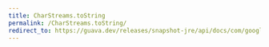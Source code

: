 ```yaml
---
title: CharStreams.toString
permalink: /CharStreams.toString/
redirect_to: https://guava.dev/releases/snapshot-jre/api/docs/com/google/common/io/CharStreams.html#toString-java.lang.Readable-
---
```

